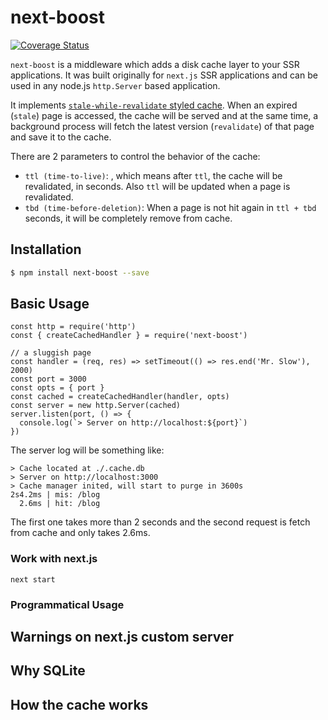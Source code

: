 # next-boost

[![Coverage Status](https://coveralls.io/repos/github/rjyo/next-boost/badge.svg?branch=master&service=github)](https://coveralls.io/github/rjyo/next-boost?branch=master)

`next-boost` is a middleware which adds a disk cache layer to your SSR applications. It was built originally for `next.js` SSR applications and can be used in any node.js `http.Server` based application.

It implements [`stale-while-revalidate` styled cache](https://web.dev/stale-while-revalidate/). When an expired (`stale`) page is accessed, the cache will be served and at the same time, a background process will fetch the latest version (`revalidate`) of that page and save it to the cache.

There are 2 parameters to control the behavior of the cache:

- `ttl (time-to-live)`: , which means after `ttl`, the cache will be revalidated, in seconds. Also `ttl` will be updated when a page is revalidated.
- `tbd (time-before-deletion)`: When a page is not hit again in `ttl + tbd` seconds, it will be completely remove from cache.

## Installation

```bash
$ npm install next-boost --save
```

## Basic Usage

```javascript=
const http = require('http')
const { createCachedHandler } = require('next-boost')

// a sluggish page
const handler = (req, res) => setTimeout(() => res.end('Mr. Slow'), 2000)
const port = 3000
const opts = { port }
const cached = createCachedHandler(handler, opts)
const server = new http.Server(cached)
server.listen(port, () => {
  console.log(`> Server on http://localhost:${port}`)
})
```

The server log will be something like:

```
> Cache located at ./.cache.db
> Server on http://localhost:3000
> Cache manager inited, will start to purge in 3600s
2s4.2ms | mis: /blog
  2.6ms | hit: /blog
```

The first one takes more than 2 seconds and the second request is fetch from cache and only takes 2.6ms.

### Work with next.js

`next start`

### Programmatical Usage

## Warnings on next.js custom server

## Why SQLite

## How the cache works